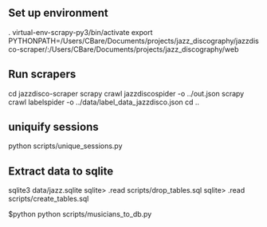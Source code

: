 
## Set up environment
. virtual-env-scrapy-py3/bin/activate
export PYTHONPATH=/Users/CBare/Documents/projects/jazz_discography/jazzdisco-scraper/:/Users/CBare/Documents/projects/jazz_discography/web


## Run scrapers
cd jazzdisco-scraper
scrapy crawl jazzdiscospider -o ../out.json
scrapy crawl labelspider -o ../data/label_data_jazzdisco.json
cd ..


## uniquify sessions
python scripts/unique_sessions.py

## Extract data to sqlite

sqlite3 data/jazz.sqlite
sqlite> .read scripts/drop_tables.sql
sqlite> .read scripts/create_tables.sql

$python python scripts/musicians_to_db.py
